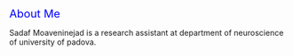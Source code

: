 <span style="color:blue;font-weight:400;font-size:20px">
    About Me
</span>

Sadaf Moaveninejad is a research assistant at department of neuroscience of university of padova.

